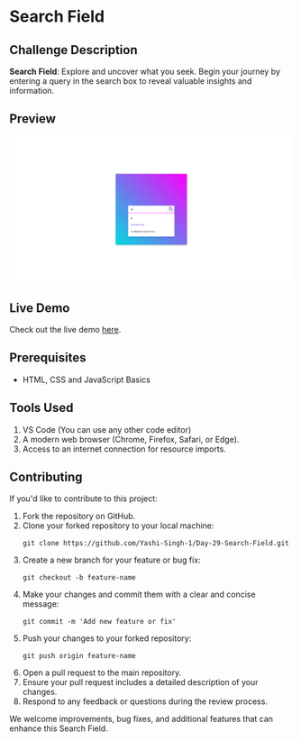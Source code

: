 <h1>Search Field</h1>

<h2>Challenge Description</h2>

<p><b>Search Field</b>: Explore and uncover what you seek. Begin your journey by entering a query in the search box to reveal valuable insights and information.</p>

<h2>Preview</h2>

<img src="Preview.png" alt="Search Field Preview">

<h2>Live Demo</h2>

<p>Check out the live demo <a href="https://codepen.io/Yashi-Singh/pen/MWMWpMr">here</a>.</p>

<h2>Prerequisites</h2>

<ul>
    <li>HTML, CSS and JavaScript Basics</li>
</ul>

<h2>Tools Used</h2>

<ol>
    <li>VS Code (You can use any other code editor)</li>
    <li>A modern web browser (Chrome, Firefox, Safari, or Edge).</li>
    <li>Access to an internet connection for resource imports.</li>
</ol>

<h2>Contributing</h2>

<p>If you'd like to contribute to this project:</p>

<ol>
    <li>Fork the repository on GitHub.</li>
    <li>Clone your forked repository to your local machine:</li>
    <pre><code>git clone https://github.com/Yashi-Singh-1/Day-29-Search-Field.git</code></pre>
    <li>Create a new branch for your feature or bug fix:</li>
    <pre><code>git checkout -b feature-name</code></pre>
    <li>Make your changes and commit them with a clear and concise message:</li>
    <pre><code>git commit -m 'Add new feature or fix'</code></pre>
    <li>Push your changes to your forked repository:</li>
    <pre><code>git push origin feature-name</code></pre>
    <li>Open a pull request to the main repository.</li>
    <li>Ensure your pull request includes a detailed description of your changes.</li>
    <li>Respond to any feedback or questions during the review process.</li>
</ol>

<p>We welcome improvements, bug fixes, and additional features that can enhance this Search Field.</p>
